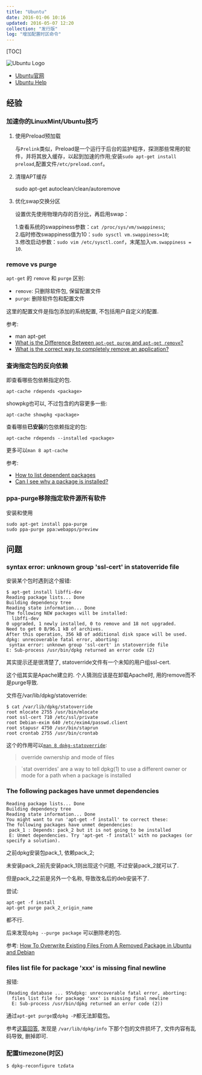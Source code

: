 ```yaml
---
title: "Ubuntu"
date: 2016-01-06 10:16
updated: 2016-05-07 12:20
collection: "发行版"
log: "增加配置时区命令"
---
```


[TOC]

![Ubuntu Logo](http://design.ubuntu.com/wp-content/uploads/ubuntu-orange.gif)

* [Ubuntu官网](http://www.ubuntu.com/server)
* [Ubuntu Help](https://help.ubuntu.com/)

## 经验 ##

### 加速你的LinuxMint/Ubuntu技巧

1. 使用Preload预加载

    与`Prelink`类似，Preload是一个运行于后台的监护程序，探测那些常用的软件，并将其放入缓存，以起到加速的作用;安装`sudo apt-get install preload`,配置文件`/etc/preload.conf`。

2. 清理APT缓存

    sudo apt-get autoclean/clean/autoremove

3. 优化swap交换分区

    设置优先使用物理内存的百分比，再启用swap：

    1.查看系统的swappiness参数：`cat /proc/sys/vm/swappiness`;  
    2.临时修改swappiness值为10：`sudo sysctl vm.swappiness=10`;  
    3.修改启动参数：`sudo vim /etc/sysctl.conf`，末尾加入`vm.swappiness = 10`.

### remove vs purge ###

`apt-get` 的 `remove` 和 `purge` 区别:

* `remove`: 只删除软件包, 保留配置文件
* `purge`: 删除软件包和配置文件

这里的配置文件是指包添加的系统配置, 不包括用户自定义的配置.

参考:

* man apt-get
* [What is the Difference Between `apt-get purge` and `apt-get remove`?](http://askubuntu.com/questions/231562/what-is-the-difference-between-apt-get-purge-and-apt-get-remove)
* [What is the correct way to completely remove an application?](http://askubuntu.com/questions/187888/what-is-the-correct-way-to-completely-remove-an-application)

### 查询指定包的反向依赖 ###

即查看哪些包依赖指定的包.

    apt-cache rdepends <package>

showpkg也可以, 不过包含的内容更多一些:

    apt-cache showpkg <package>

查看哪些**已安装**的包依赖指定的包:

    apt-cache rdepends --installed <package>

更多可以`man 8 apt-cache`

参考:

* [How to list dependent packages](http://askubuntu.com/questions/128524/how-to-list-dependent-packages-reverse-dependencies)
* [Can I see why a package is installed?](http://askubuntu.com/questions/5636/can-i-see-why-a-package-is-installed)

### ppa-purge移除指定软件源所有软件

安装和使用
```
sudo apt-get install ppa-purge
sudo ppa-purge ppa:webapps/preview
```

## 问题 ##

### syntax error: unknown group 'ssl-cert' in statoverride file ###

安装某个包时遇到这个报错:

    $ apt-get install libffi-dev
    Reading package lists... Done
    Building dependency tree
    Reading state information... Done
    The following NEW packages will be installed:
      libffi-dev
    0 upgraded, 1 newly installed, 0 to remove and 18 not upgraded.
    Need to get 0 B/96.1 kB of archives.
    After this operation, 356 kB of additional disk space will be used.
    dpkg: unrecoverable fatal error, aborting:
     syntax error: unknown group 'ssl-cert' in statoverride file
    E: Sub-process /usr/bin/dpkg returned an error code (2)

其实提示还是很清楚了, statoverride文件有一个未知的用户组ssl-cert.

这个组其实是Apache建立的. 个人猜测应该是在卸载Apache时, 用的remove而不是purge导致.

文件在/var/lib/dpkg/statoverride:

    $ cat /var/lib/dpkg/statoverride
    root mlocate 2755 /usr/bin/mlocate
    root ssl-cert 710 /etc/ssl/private
    root Debian-exim 640 /etc/exim4/passwd.client
    root stapusr 4750 /usr/bin/staprun
    root crontab 2755 /usr/bin/crontab

这个的作用可以[`man 8 dpkg-statoverride`](http://manpages.ubuntu.com/manpages/trusty/man8/dpkg-statoverride.8.html):

> override ownership and mode of files

> `stat overrides' are a way to tell dpkg(1) to use a different owner or mode for a path when a package is installed

### The following packages have unmet dependencies ###

	Reading package lists... Done
	Building dependency tree
	Reading state information... Done
	You might want to run 'apt-get -f install' to correct these:
	The following packages have unmet dependencies:
	 pack_1 : Depends: pack_2 but it is not going to be installed
	 E: Unmet dependencies. Try 'apt-get -f install' with no packages (or specify a solution).

之前dpkg安装包pack_1, 依赖pack_2;

未安装pack_2前先安装pack_1则出现这个问题, 不过安装pack_2就可以了.

但是pack_2之前是另外一个名称, 导致改名后的deb安装不了.

尝试:

	apt-get -f install
	apt-get purge pack_2_origin_name

都不行.

后来发现`dpkg --purge package` 可以删除老的包.

参考: [How To Overwrite Existing Files From A Removed Package in Ubuntu and Debian](http://linuxg.net/how-to-overwrite-existing-files-from-another-package-in-ubuntu-and-debian/)

### files list file for package 'xxx' is missing final newline ###

报错:

	(Reading database ... 95%dpkg: unrecoverable fatal error, aborting:
	  files list file for package 'xxx' is missing final newline
	  E: Sub-process /usr/bin/dpkg returned an error code (2))

通过`apt-get purge`或`dpkg -P`都无法卸载包。

参考[这篇回答](http://askubuntu.com/a/350508/434496), 发现是 `/var/lib/dpkg/info` 下那个包的文件损坏了, 文件内容有乱码导致, 删掉即可.

### 配置timezone(时区) ###

	$ dpkg-reconfigure tzdata
